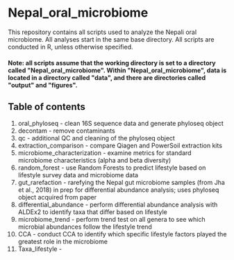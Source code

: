 # Nepal_oral_microbiome
This repository contains all scripts used to analyze the Nepali oral microbiome. All analyses start in the same base directory. All scripts are conducted in R, unless otherwise specified.

#### Note: all scripts assume that the working directory is set to a directory called "Nepal_oral_microbiome". Within "Nepal_oral_microbiome", data is located in a directory called "data", and there are directories called "output" and "figures".

## Table of contents
1. oral_phyloseq - clean 16S sequence data and generate phyloseq object
2. decontam - remove contaminants
3. qc - additional QC and cleaning of the phyloseq object
4. extraction_comparison - compare Qiagen and PowerSoil extraction kits
5. microbiome_characterization - examine metrics for standard microbiome characteristics (alpha and beta diversity)
6. random_forest - use Random Forests to predict lifestyle based on lifestyle survey data and microbiome data
7. gut_rarefaction - rarefying the Nepal gut microbiome samples (from Jha et al., 2018) in prep for differential abundance analysis; uses phyloseq object acquired from paper
8. differential_abundance - perform differential abundance analysis with ALDEx2 to identify taxa that differ based on lifestyle
9. microbiome_trend - perform trend test on all genera to see which microbial abundances follow the lifestyle trend
10. CCA - conduct CCA to identify which specific lifestyle factors played the greatest role in the microbiome
11. Taxa_lifestyle - 